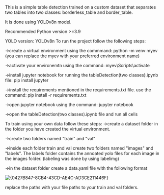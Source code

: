 This is a simple table detection trained on a custom dataset that separates two tables into two classes: borderless_table and border_table.

It is done using YOLOv8n model.

Recommended Python version >=3.9

YOLO version: YOLOv8n
To run the project follow the following steps:

->create a virtual environment using the commmand:
  python -m venv myev
  (you can replace the myev with your preferred environment name)
  
->activate your environemtn using the command:
  myev\Scripts\activate
  
->install jupyter notebook for running the tableDetection(two classes).ipynb file: 
  pip install jupyter

->install the requirements mentioned in the requirements.txt file. use the command:
  pip install -r requirements.txt

->open jupyter notebook using the command:
  jupyter notebook

->open the tableDetection(two classes).ipynb file and run all cells
  

To train using your own data follow these steps:
->create a dataset folder in the folder you have created the virtual environment.

->create two folders named "train" and "val"

->inside each folder train and val create two folders named "images" and "labels". The labels folder contains the annoated yolo files for each image in the images folder. (labeling was done by using labelimg)

->in the dataset folder create a data.yaml file with the following format

![{0427B847-8CB4-43CD-AE4C-AD3CE211446F}](https://github.com/user-attachments/assets/4c8df2e0-c1ac-405b-b21c-1a86b2210ad4)

replace the paths with your file paths to your train and val folders.


